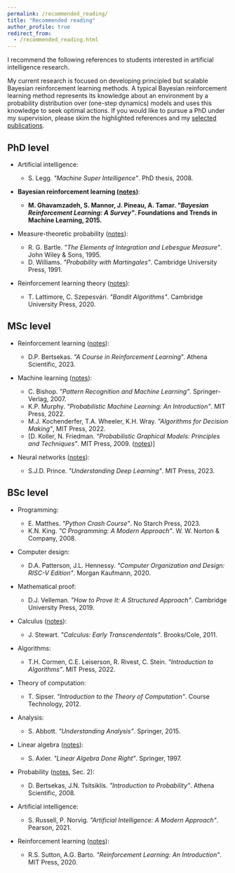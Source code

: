 ```yaml
---
permalink: /recommended_reading/
title: "Recommended reading"
author_profile: true
redirect_from: 
  - /recommended_reading.html
---
```


I recommend the following references to students interested in artificial intelligence research. 

My current research is focused on developing principled but scalable Bayesian reinforcement learning methods. A typical Bayesian reinforcement learning method represents its knowledge about an environment by a probability distribution over (one-step dynamics) models and uses this knowledge to seek optimal actions. If you would like to pursue a PhD under my supervision, please skim the highlighted references and my [selected publications](/about/).

## PhD level

* Artificial intelligence:
  * S. Legg. *"Machine Super Intelligence"*. PhD thesis, 2008.

* __Bayesian reinforcement learning ([notes](/files/notes/mtbrl.pdf))__:
  * __M. Ghavamzadeh, S. Mannor, J. Pineau, A. Tamar. *"Bayesian Reinforcement Learning: A Survey"*. Foundations and Trends in Machine Learning, 2015.__

* Measure-theoretic probability ([notes](/files/notes/probability.pdf)):
  * R. G. Bartle. *"The Elements of Integration and Lebesgue Measure"*. John Wiley & Sons, 1995.
  * D. Williams. *"Probability with Martingales"*. Cambridge University Press, 1991.

* Reinforcement learning theory ([notes](/files/notes/rl_theory.pdf)):
  * T. Lattimore, C. Szepesvári. *"Bandit Algorithms"*. Cambridge University Press, 2020.


## MSc level

* Reinforcement learning ([notes](/files/notes/reinforcement_learning.pdf)):
  * D.P. Bertsekas. *"A Course in Reinforcement Learning*". Athena Scientific, 2023.

* Machine learning ([notes](/files/notes/machine_learning.pdf)):
  * C. Bishop. *"Pattern Recognition and Machine Learning"*. Springer-Verlag, 2007.
  * K.P. Murphy. *"Probabilistic Machine Learning: An Introduction"*. MIT Press, 2022.
  * M.J. Kochenderfer, T.A. Wheeler, K.H. Wray. *"Algorithms for Decision Making"*, MIT Press, 2022.
  * [D. Koller, N. Friedman. *"Probabilistic Graphical Models: Principles and Techniques"*. MIT Press, 2009. ([notes](/files/notes/probabilistic_graphical_models.pdf))]

* Neural networks ([notes](/files/notes/neural_networks.pdf)):
  * S.J.D. Prince. *"Understanding Deep Learning"*. MIT Press, 2023.

## BSc level

* Programming:
  * E. Matthes. *"Python Crash Course"*. No Starch Press, 2023.
  * K.N. King. *"C Programming: A Modern Approach"*. W. W. Norton & Company, 2008.

* Computer design:
  * D.A. Patterson, J.L. Hennessy. *"Computer Organization and Design: RISC-V Edition"*. Morgan Kaufmann, 2020.

* Mathematical proof:
  * D.J. Velleman. *"How to Prove It: A Structured Approach"*. Cambridge University Press, 2019.

* Calculus ([notes](/files/notes/calculus.pdf)):
  * J. Stewart. *"Calculus: Early Transcendentals"*. Brooks/Cole, 2011.

* Algorithms:
  * T.H. Cormen, C.E. Leiserson, R. Rivest, C. Stein. *"Introduction to Algorithms"*. MIT Press, 2022.

* Theory of computation:
  * T. Sipser. *"Introduction to the Theory of Computation"*. Course Technology, 2012.

* Analysis:
  * S. Abbott. *"Understanding Analysis"*. Springer, 2015.

* Linear algebra ([notes](/files/notes/linear_algebra.pdf)):
  * S. Axler. *"Linear Algebra Done Right"*. Springer, 1997.

* Probability ([notes](/files/notes/machine_learning.pdf), Sec. 2):
  * D. Bertsekas, J.N. Tsitsiklis. *"Introduction to Probability"*. Athena Scientific, 2008.

* Artificial intelligence:
  * S. Russell, P. Norvig. *"Artificial Intelligence: A Modern Approach"*. Pearson, 2021.

* Reinforcement learning ([notes](/files/notes/reinforcement_learning.pdf)):
  * R.S. Sutton, A.G. Barto. *"Reinforcement Learning: An Introduction"*. MIT Press, 2020.
